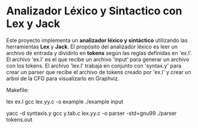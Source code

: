 # Analizador Léxico y Sintactico con Lex y Jack

Este proyecto implementa un **analizador léxico y sintáctico** utilizando las herramientas **Lex** y **Jack**. El propósito del analizador léxico es leer un archivo de entrada y dividirlo en **tokens** según las reglas definidas  en 'ex.l'. El archivo 'ex.l' es el que recibe un archivo 'input' para generar un archivo con los tokens. El archivo 'lex.l' trabaja en conjunto con 'syntax.y' para crear un parser que recibe el archivo de tokens creado por 'ex.l' y crear un arbol de la CFG para visualizarlo en Graphviz. 

Makefile:

lex ex.l
gcc lex.yy.c -o example
./example input

yacc -d syntaxis.y
gcc y.tab.c lex.yy.c -o parser -std=gnu99
./parser tokens.out
